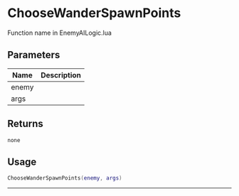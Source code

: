 # ChooseWanderSpawnPoints

Function name in EnemyAILogic.lua

## Parameters

| Name  | Description |
| ----- | ----------- |
| enemy |             |
| args  |             |

## Returns

`none`

## Usage

```lua
ChooseWanderSpawnPoints(enemy, args)
```

---
